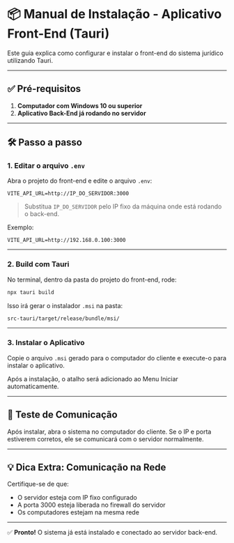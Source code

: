   
# 📦 Manual de Instalação - Aplicativo Front-End (Tauri)

Este guia explica como configurar e instalar o front-end do sistema jurídico utilizando Tauri.

---

## ✅ Pré-requisitos

1. **Computador com Windows 10 ou superior**
2. **Aplicativo Back-End já rodando no servidor**

---

## 🛠️ Passo a passo

### 1. Editar o arquivo `.env`

Abra o projeto do front-end e edite o arquivo `.env`:

```env
VITE_API_URL=http://IP_DO_SERVIDOR:3000
```

> Substitua `IP_DO_SERVIDOR` pelo IP fixo da máquina onde está rodando o back-end.

Exemplo:

```env
VITE_API_URL=http://192.168.0.100:3000
```

---

### 2. Build com Tauri

No terminal, dentro da pasta do projeto do front-end, rode:

```bash
npx tauri build
```

Isso irá gerar o instalador `.msi` na pasta:

```bash
src-tauri/target/release/bundle/msi/
```

---

### 3. Instalar o Aplicativo

Copie o arquivo `.msi` gerado para o computador do cliente e execute-o para instalar o aplicativo.

Após a instalação, o atalho será adicionado ao Menu Iniciar automaticamente.

---

## 🧪 Teste de Comunicação

Após instalar, abra o sistema no computador do cliente. Se o IP e porta estiverem corretos, ele se comunicará com o servidor normalmente.

---

## 💡 Dica Extra: Comunicação na Rede

Certifique-se de que:

- O servidor esteja com IP fixo configurado
- A porta 3000 esteja liberada no firewall do servidor
- Os computadores estejam na mesma rede

---

✅ **Pronto!** O sistema já está instalado e conectado ao servidor back-end.

